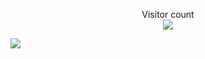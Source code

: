 








<p align="center">  
  Visitor count<br>
  <img src="https://profile-counter.glitch.me/ashishmeshram844/count.svg/" />
</p>

<div style="width:50%; display:inline-table;">
<img src="https://github-readme-streak-stats.herokuapp.com/?user=ashishmeshram844&theme=dark&hide_border=true" />

</div>


<div style="width:50%; display:inline-table;">


</div>

